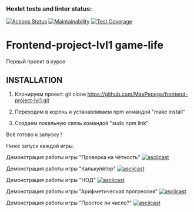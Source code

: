 ### Hexlet tests and linter status:
[![Actions Status](https://github.com/MaxPepega/frontend-project-lvl1/workflows/hexlet-check/badge.svg)](https://github.com/MaxPepega/frontend-project-lvl1/actions)
[![Maintainability](https://api.codeclimate.com/v1/badges/f46a36664e91339f28e3/maintainability)](https://codeclimate.com/github/MaxPepega/frontend-project-lvl1/maintainability)
[![Test Coverage](https://api.codeclimate.com/v1/badges/f46a36664e91339f28e3/test_coverage)](https://codeclimate.com/github/MaxPepega/frontend-project-lvl1/test_coverage)

Frontend-project-lvl1 game-life
================================

Первый проект в курсе 

INSTALLATION
------------

1) Клонируем проект: 
    git clone https://github.com/MaxPepega/frontend-project-lvl1.git

2) Переходим в корень и устанавливаем npm командой "make install" 

3) Создаем локальную связь командой "sudo npm link" 

Всё готово к запуску !

Ниже запуск каждой игры.

Демонстрация работы игры "Проверка на чётность"
[![asciicast](https://asciinema.org/a/M6yExSJZ7bbasVWix9d0LmCze.svg)](https://asciinema.org/a/M6yExSJZ7bbasVWix9d0LmCze)

Демонстрация работы игры "Калькулятор"
[![asciicast](https://asciinema.org/a/8w5kDF3Oh17lhtbTKQvFxBT6i.svg)](https://asciinema.org/a/8w5kDF3Oh17lhtbTKQvFxBT6i)

Демонстрация работы игры "НОД"
[![asciicast](https://asciinema.org/a/ZIokrvb3TEXh91FOKwgGfADxE.svg)](https://asciinema.org/a/ZIokrvb3TEXh91FOKwgGfADxE)

Демонстрация работы игры "Арифметическая прогрессия"
[![asciicast](https://asciinema.org/a/XOtWdtaQRtRlFxoGssfDCJtVz.svg)](https://asciinema.org/a/XOtWdtaQRtRlFxoGssfDCJtVz)

Демонстрация работы игры "Простое ли число?"
[![asciicast](https://asciinema.org/a/4MMqOWboPM7otTwJhT354w4eb.svg)](https://asciinema.org/a/4MMqOWboPM7otTwJhT354w4eb)
